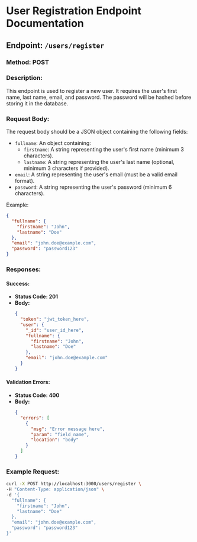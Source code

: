 
# User Registration Endpoint Documentation

## Endpoint: `/users/register`

### Method: POST

### Description:
This endpoint is used to register a new user. It requires the user's first name, last name, email, and password. The password will be hashed before storing it in the database.

### Request Body:
The request body should be a JSON object containing the following fields:
- `fullname`: An object containing:
  - `firstname`: A string representing the user's first name (minimum 3 characters).
  - `lastname`: A string representing the user's last name (optional, minimum 3 characters if provided).
- `email`: A string representing the user's email (must be a valid email format).
- `password`: A string representing the user's password (minimum 6 characters).

Example:
```json
{
  "fullname": {
    "firstname": "John",
    "lastname": "Doe"
  },
  "email": "john.doe@example.com",
  "password": "password123"
}
```

### Responses:

#### Success:
- **Status Code: 201**
- **Body:**
  ```json
  {
    "token": "jwt_token_here",
    "user": {
      "_id": "user_id_here",
      "fullname": {
        "firstname": "John",
        "lastname": "Doe"
      },
      "email": "john.doe@example.com"
    }
  }
  ```

#### Validation Errors:
- **Status Code: 400**
- **Body:**
  ```json
  {
    "errors": [
      {
        "msg": "Error message here",
        "param": "field_name",
        "location": "body"
      }
    ]
  }
  ```

### Example Request:
```bash
curl -X POST http://localhost:3000/users/register \
-H "Content-Type: application/json" \
-d '{
  "fullname": {
    "firstname": "John",
    "lastname": "Doe"
  },
  "email": "john.doe@example.com",
  "password": "password123"
}'

